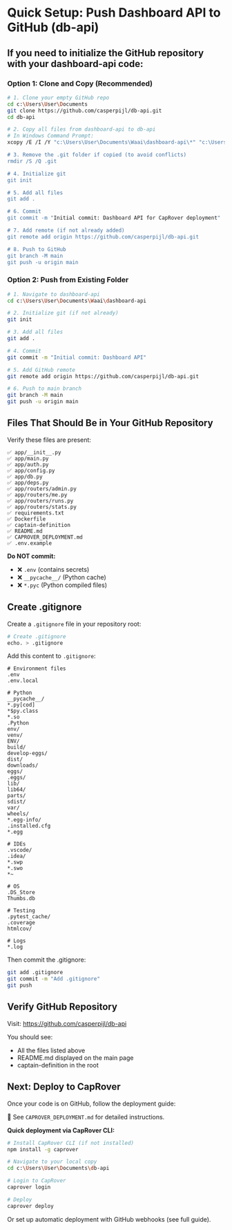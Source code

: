 # Quick Setup: Push Dashboard API to GitHub (db-api)

## If you need to initialize the GitHub repository with your dashboard-api code:

### Option 1: Clone and Copy (Recommended)

```bash
# 1. Clone your empty GitHub repo
cd c:\Users\User\Documents
git clone https://github.com/casperpijl/db-api.git
cd db-api

# 2. Copy all files from dashboard-api to db-api
# In Windows Command Prompt:
xcopy /E /I /Y "c:\Users\User\Documents\Waai\dashboard-api\*" "c:\Users\User\Documents\db-api\"

# 3. Remove the .git folder if copied (to avoid conflicts)
rmdir /S /Q .git

# 4. Initialize git
git init

# 5. Add all files
git add .

# 6. Commit
git commit -m "Initial commit: Dashboard API for CapRover deployment"

# 7. Add remote (if not already added)
git remote add origin https://github.com/casperpijl/db-api.git

# 8. Push to GitHub
git branch -M main
git push -u origin main
```

### Option 2: Push from Existing Folder

```bash
# 1. Navigate to dashboard-api
cd c:\Users\User\Documents\Waai\dashboard-api

# 2. Initialize git (if not already)
git init

# 3. Add all files
git add .

# 4. Commit
git commit -m "Initial commit: Dashboard API"

# 5. Add GitHub remote
git remote add origin https://github.com/casperpijl/db-api.git

# 6. Push to main branch
git branch -M main
git push -u origin main
```

## Files That Should Be in Your GitHub Repository

Verify these files are present:

```
✅ app/__init__.py
✅ app/main.py
✅ app/auth.py
✅ app/config.py
✅ app/db.py
✅ app/deps.py
✅ app/routers/admin.py
✅ app/routers/me.py
✅ app/routers/runs.py
✅ app/routers/stats.py
✅ requirements.txt
✅ Dockerfile
✅ captain-definition
✅ README.md
✅ CAPROVER_DEPLOYMENT.md
✅ .env.example
```

**Do NOT commit:**

- ❌ `.env` (contains secrets)
- ❌ `__pycache__/` (Python cache)
- ❌ `*.pyc` (Python compiled files)

## Create .gitignore

Create a `.gitignore` file in your repository root:

```bash
# Create .gitignore
echo. > .gitignore
```

Add this content to `.gitignore`:

```
# Environment files
.env
.env.local

# Python
__pycache__/
*.py[cod]
*$py.class
*.so
.Python
env/
venv/
ENV/
build/
develop-eggs/
dist/
downloads/
eggs/
.eggs/
lib/
lib64/
parts/
sdist/
var/
wheels/
*.egg-info/
.installed.cfg
*.egg

# IDEs
.vscode/
.idea/
*.swp
*.swo
*~

# OS
.DS_Store
Thumbs.db

# Testing
.pytest_cache/
.coverage
htmlcov/

# Logs
*.log
```

Then commit the .gitignore:

```bash
git add .gitignore
git commit -m "Add .gitignore"
git push
```

## Verify GitHub Repository

Visit: https://github.com/casperpijl/db-api

You should see:

- All the files listed above
- README.md displayed on the main page
- captain-definition in the root

## Next: Deploy to CapRover

Once your code is on GitHub, follow the deployment guide:

📖 See `CAPROVER_DEPLOYMENT.md` for detailed instructions.

**Quick deployment via CapRover CLI:**

```bash
# Install CapRover CLI (if not installed)
npm install -g caprover

# Navigate to your local copy
cd c:\Users\User\Documents\db-api

# Login to CapRover
caprover login

# Deploy
caprover deploy
```

Or set up automatic deployment with GitHub webhooks (see full guide).
